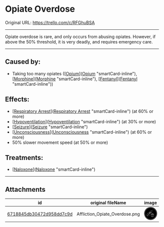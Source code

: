 # Opiate Overdose

Original URL: https://trello.com/c/RFGhuBSA

---

Opiate overdose is rare, and only occurs from abusing opiates. However, if above the 50% threshold, it is very deadly, and requires emergency care.

---

## Caused by:

- Taking too many opiates ([[Opium](../Items/Opium.md)]([Opium](../Items/Opium.md) "smartCard-inline"), [[Morphine](../Items/Morphine.md)]([Morphine](../Items/Morphine.md) "smartCard-inline"), [[Fentanyl](../Items/Fentanyl.md)]([Fentanyl](../Items/Fentanyl.md) "smartCard-inline"))

## Effects:

- [[Respiratory Arrest](../Lungs/Respiratory%20Arrest.md)]([Respiratory Arrest](../Lungs/Respiratory%20Arrest.md) "smartCard-inline") (at 60% or more)
- [[Hypoventilation](../Lungs/Hypoventilation.md)]([Hypoventilation](../Lungs/Hypoventilation.md) "smartCard-inline") (at 30% or more)
- [[Seizure](Seizure.md)]([Seizure](Seizure.md) "smartCard-inline")
- [[Unconsciousness](Unconsciousness.md)]([Unconsciousness](Unconsciousness.md) "smartCard-inline") (at 60% or more)
- 50% slower movement speed (at 50% or more)

## Treatments:

- [[Naloxone](../Items/Naloxone.md)]([Naloxone](../Items/Naloxone.md) "smartCard-inline")

---

## Attachments

id | original fileName | image
---|---|---
[6718845db30472d958dd7c9d](./Opiate%20Overdose%20-%20Attachments/6718845db30472d958dd7c9d.png) | Affliction_Opiate_Overdose.png | ![Affliction_Opiate_Overdose.png\|200](./Opiate%20Overdose%20-%20Attachments/6718845db30472d958dd7c9d.png)